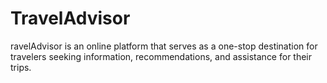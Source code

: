 # TravelAdvisor
ravelAdvisor is an online platform that serves as a one-stop destination for travelers seeking information, recommendations, and assistance for their trips.
